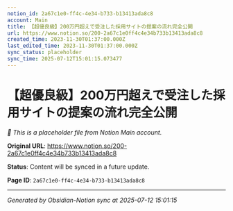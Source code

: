 ```yaml
---
notion_id: 2a67c1e0-ff4c-4e34-b733-b13413ada8c8
account: Main
title: 【超優良級】200万円超えで受注した採用サイトの提案の流れ完全公開
url: https://www.notion.so/200-2a67c1e0ff4c4e34b733b13413ada8c8
created_time: 2023-11-30T01:37:00.000Z
last_edited_time: 2023-11-30T01:37:00.000Z
sync_status: placeholder
sync_time: 2025-07-12T15:01:15.073477
---
```


# 【超優良級】200万円超えで受注した採用サイトの提案の流れ完全公開

*🔄 This is a placeholder file from Notion Main account.*

**Original URL**: https://www.notion.so/200-2a67c1e0ff4c4e34b733b13413ada8c8

**Status**: Content will be synced in a future update.

**Page ID**: `2a67c1e0-ff4c-4e34-b733-b13413ada8c8`

---

*Generated by Obsidian-Notion sync at 2025-07-12 15:01:15*
